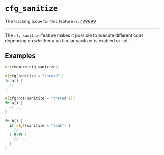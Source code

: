 # `cfg_sanitize`

The tracking issue for this feature is: [#39699]

[#39699]: https://github.com/rust-lang/rust/issues/39699

------------------------

The `cfg_sanitize` feature makes it possible to execute different code
depending on whether a particular sanitizer is enabled or not.

## Examples

``` rust
#![feature(cfg_sanitize)]

#[cfg(sanitize = "thread")]
fn a() {
  // ...
}

#[cfg(not(sanitize = "thread"))]
fn a() {
  // ...
}

fn b() {
  if cfg!(sanitize = "leak") {
    // ...
  } else {
    // ...
  }
}

```

